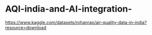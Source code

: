 # AQI-india-and-AI-integration-
https://www.kaggle.com/datasets/rohanrao/air-quality-data-in-india?resource=download
